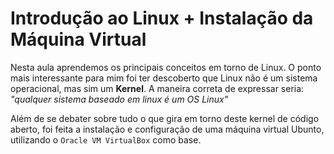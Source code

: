 # Introdução ao Linux + Instalação da Máquina Virtual

Nesta aula aprendemos os principais conceitos em torno de Linux. O ponto mais interessante para mim foi ter descoberto que Linux não é um sistema operacional, mas sim um **Kernel**. A maneira correta de expressar seria: *"qualquer sistema baseado em linux é um OS Linux"*

Além de se debater sobre tudo o que gira em torno deste kernel de código aberto, foi feita a instalação e configuração de uma máquina virtual Ubunto, utilizando o `Oracle VM VirtualBox` como base.